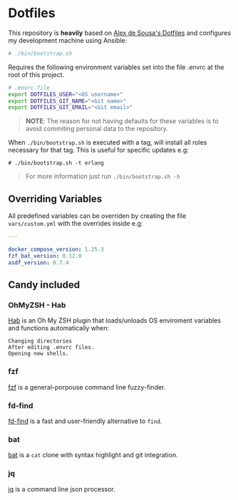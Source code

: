 # Dotfiles

This repository is **heavily** based on [Alex de Sousa's Dotfiles](https://github.com/alexdesousa/dotfiles) and configures my development machine using Ansible:

```sh
# ./bin/bootstrap.sh
```

Requires the following environment variables set into the file .envrc at the root of this project.

```sh
# .envrc file
export DOTFILES_USER="<OS username>"
export DOTFILES_GIT_NAME="<Git name>"
export DOTFILES_GIT_EMAIL="<Git email>"
```

> **NOTE**: The reason for not having defaults for these variables is to avoid
> commiting personal data to the repository.

When `./bin/bootstrap.sh` is executed with a tag, will install all roles
necessary for that tag. This is useful for specific updates e.g:

```
# ./bin/bootstrap.sh -t erlang
```

> For more information just run `./bin/bootstrap.sh -h`

## Overriding Variables

All predefined variables can be overriden by creating the file `vars/custom.yml`
with the overrides inside e.g:

```yaml
---

docker_compose_version: 1.25.3
fzf_bat_version: 0.12.0
asdf_version: 0.7.4
```

## Candy included

### OhMyZSH - Hab

[Hab](https://github.com/alexdesousa/hab) is an Oh My ZSH plugin that loads/unloads OS enviroment variables and functions automatically when:

    Changing directories
    After editing .envrc files.
    Opening new shells.

### fzf

[fzf](https://github.com/junegunn/fzf) is a general-porpouse command line fuzzy-finder.

### fd-find

[fd-find](https://github.com/sharkdp/fd) is a fast and user-friendly alternative to `find`.

### bat

[bat](https://github.com/sharkdp/bat) is a `cat` clone with syntax highlight and git integration.

### jq

[jq](https://stedolan.github.io/jq/) is a command line json processor.

